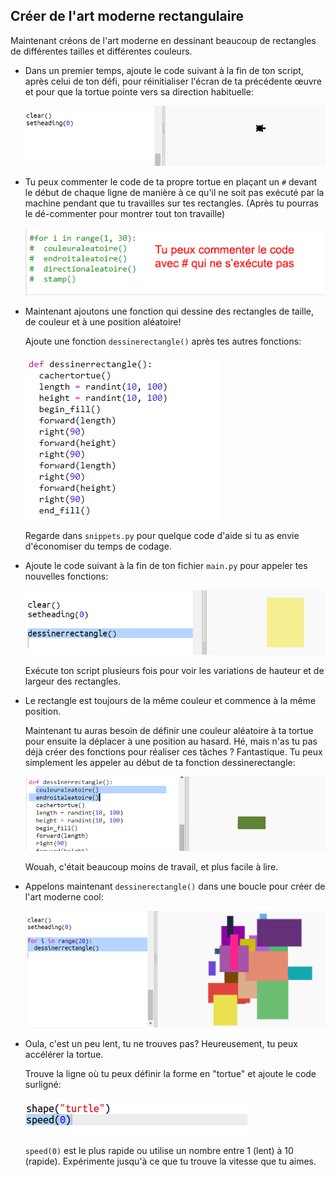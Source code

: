 ## Créer de l'art moderne rectangulaire

Maintenant créons de l'art moderne en dessinant beaucoup de rectangles de différentes tailles et différentes couleurs.

+ Dans un premier temps, ajoute le code suivant à la fin de ton script, après celui de ton défi, pour réinitialiser l'écran de ta précédente œuvre et pour que la tortue pointe vers sa direction habituelle:
    
    ![capture d'écran](images/modern-reset.png)

+ Tu peux commenter le code de ta propre tortue en plaçant un `#` devant le début de chaque ligne de manière à ce qu'il ne soit pas exécuté par la machine pendant que tu travailles sur tes rectangles. (Après tu pourras le dé-commenter pour montrer tout ton travaille)
    
    ![capture d'écran](images/modern-comment.png)

+ Maintenant ajoutons une fonction qui dessine des rectangles de taille, de couleur et à une position aléatoire!
    
    Ajoute une fonction `dessinerectangle()` après tes autres fonctions:
    
    ![capture d'écran](images/modern-rect-function.png)
    
    Regarde dans `snippets.py` pour quelque code d'aide si tu as envie d'économiser du temps de codage.

+ Ajoute le code suivant à la fin de ton fichier `main.py` pour appeler tes nouvelles fonctions:
    
    ![capture d'écran](images/modern-call-rect.png)
    
    Exécute ton script plusieurs fois pour voir les variations de hauteur et de largeur des rectangles.

+ Le rectangle est toujours de la même couleur et commence à la même position.
    
    Maintenant tu auras besoin de définir une couleur aléatoire à ta tortue pour ensuite la déplacer à une position au hasard. Hé, mais n'as tu pas déjà créer des fonctions pour réaliser ces tâches ? Fantastique. Tu peux simplement les appeler au début de ta fonction dessinerectangle:
    
    ![capture d'écran](images/modern-random-rect.png)
    
    Wouah, c'était beaucoup moins de travail, et plus facile à lire.

+ Appelons maintenant `dessinerectangle()` dans une boucle pour créer de l'art moderne cool:
    
    ![capture d'écran](images/modern-rect-art.png)

+ Oula, c'est un peu lent, tu ne trouves pas? Heureusement, tu peux accélérer la tortue.
    
    Trouve la ligne où tu peux définir la forme en "tortue" et ajoute le code surligné:
    
    ![capture d'écran](images/modern-speed.png)
    
    `speed(0)` est le plus rapide ou utilise un nombre entre 1 (lent) à 10 (rapide). Expérimente jusqu'à ce que tu trouve la vitesse que tu aimes.